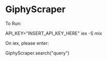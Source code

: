 # GiphyScraper

To Run:

API_KEY="INSERT_API_KEY_HERE" iex -S mix

On iex, please enter: 

GiphyScraper.search("query")


